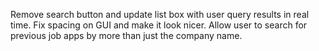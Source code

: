 Remove search button and update list box with user query results in real time. 
Fix spacing on GUI and make it look nicer. 
Allow user to search for previous job apps by more than just the company name. 
